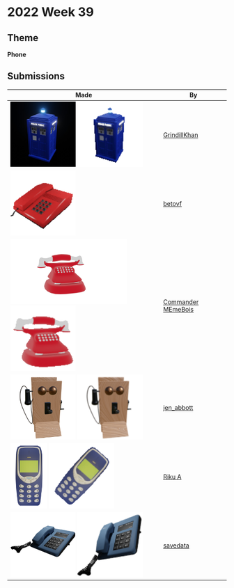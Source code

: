 # 2022 Week 39


## Theme

**Phone**


## Submissions

| Made | By |
|------|----|
| <img src="./GrindillKhan/Weekly_Phone_GrindillKhan.jpg" height="150" /> <img src="./GrindillKhan/Weekly_Phone_GrindillKhan.gif" height="150" /> | [GrindillKhan](./GrindillKhan/) |
| <img src="./betovf/old-phone.gif" height="150" /> | [betovf](./betovf/) |
| <img src="./CommanderMEmeBois/Phone.png" height="150" /> <img src="./CommanderMEmeBois/phone.gif" height="150" /> | [Commander MEmeBois](./CommanderMEmeBois/) |
| <img src="./jen_abbott/phone-jsa-oct2022.png" height="150" /> <img src="./jen_abbott/phone-emoji-jsa-oct2022.png" height="150" /> | [jen_abbott](./jen_abbott/) |
| <img src="./RikuA/3310.png" height="150" /> <img src="./RikuA/3310Ringing.gif" height="150" /> | [Riku A](./RikuA/) |
| <img src="./savedata/off6.png" height="150" /> <img src="./savedata/108.png" height="150" /> | [savedata](./savedata/) |

